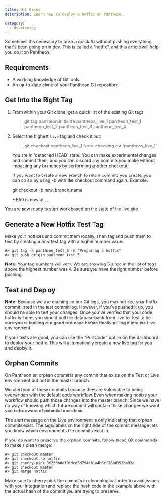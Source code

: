 ```yaml
---
title: Hot Fixes
description: Learn how to deploy a hotfix on Pantheon.

category:
  - developing
---
```


Sometimes it's necessary to push a quick fix without pushing everything that's been going on in dev. This is called a "hotfix", and this article will help you do it on Pantheon.

## Requirements

- A working knowledge of Git tools.
- An up-to-date clone of your Pantheon Git repository.

## Get Into the Right Tag

1. From within your Git clone, get a quick list of the existing Git tags:

    > git tag
    pantheon.initialize
    pantheon_live_1
    pantheon_test_1
    pantheon_test_2
    pantheon_test_3
    pantheon_test_4

2. Select the highest `live` tag and check it out:

    > git checkout pantheon_live_1
    Note: checking out 'pantheon_live_1'.


    You are in 'detached HEAD' state. You can make experimental
    changes and commit them, and you can discard any commits you make without impacting any branches by performing another checkout.


    If you want to create a new branch to retain commits you create, you can
    do so by using -b with the checkout command again. Example:


      git checkout -b new_branch_name


    HEAD is now at ....

You are now ready to start work based on the state of the live site.

## Generate a New Hotfix Test Tag

Make your hotfixes and commit them locally. Then tag and push them to test by creating a _new_ test tag with a higher number value:

    #> git tag -a pantheon_test_5 -m "Preparing a hotfix"
    #> git push origin pantheon_test_5

**Note**: Your tag numbers will vary. We are showing 5 since in the list of tags above the highest number was 4. Be sure you have the right number before pushing.

## Test and Deploy

**Note:** Because we use caching on our Git logs, you may not see your hotfix commit listed in the test commit log. However, if you've pushed it up, you should be able to test your changes. Once you've verified that your code hotfix is there, you should pull the database back from Live to Test to be sure you're looking at a good test case before finally pulling it into the Live environment.

If your tests are good, you can use the "Pull Code" option on the dashboard to deploy your hotfix. This will automatically create a new live tag for you and deploy it.

## Orphan Commits

On Pantheon an orphan commit is any commit that exists on the Test or Live environment but not in the master branch.

We alert you of these commits because they are vulnerable to being overwritten with the default code workflow. Even when making hotfixs your workflow should push those changes into the master branch. Since we have no way of knowing which future commit will contain those changes we want you to be aware of potential code loss.

The alert message on the Live environment is only indicating that orphan commits exist. The tags/labels on the right side of the commit message lets you know which environments the commits exist in.

If you do want to preserve the orphan commits, follow these Git commands to make a clean merge:

    #> git checkout master
    #> git checkout -b hotfix
    #> git cherry-pick 0f230b0ef9fdce5d794cb1a4b6cf26a8052ba92a
    #> git checkout master
    #> git merge hotfix

Make sure to cherry-pick the commits in chronological order to avoid issues with your integration and replace the hash code in the example above with the actual hash of the commit you are trying to preserve.
